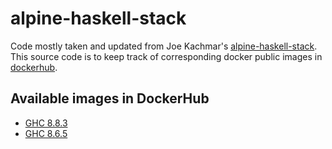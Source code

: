 # alpine-haskell-stack

Code mostly taken and updated from Joe Kachmar's
[alpine-haskell-stack](https://github.com/jkachmar/alpine-haskell-stack). This
source code is to keep track of corresponding docker public images in
[dockerhub](https://hub.docker.com/r/fpco/alpine-haskell-stack).

## Available images in DockerHub

* [GHC 8.8.3](https://hub.docker.com/layers/fpco/alpine-haskell-stack/gmp-ghc-8.8.3/images/sha256-bf1050a24b0a9d309ec98418e578ddce474dd60542da8f9367f36e4ed6498e8e?context=repo)
* [GHC 8.6.5](https://hub.docker.com/layers/fpco/alpine-haskell-stack/8.6.5/images/sha256-49e7e15f3b1d3f882ba5bb701463b1d508fbf40e5aafce6ea31acd210da570ba?context=explore)
